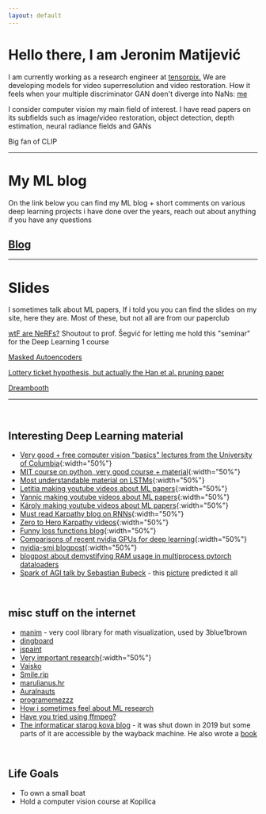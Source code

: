 ```yaml
---
layout: default
---
```


# Hello there, I am Jeronim Matijević

I am currently working as a research engineer at [tensorpix.](https://tensorpix.ai/) We are developing models for video superresolution and video restoration.
How it feels when your multiple discriminator GAN doen't diverge into NaNs: [me](./assets/img/muaddib.jpg)


I consider computer vision my main field of interest. I have read papers on its subfields such as image/video restoration, object detection, depth estimation, neural radiance fields and GANs

Big fan of CLIP

* * *

# My ML blog 

On the link below you can find my ML blog + short comments on various deep learning projects i have done over the years, reach out about anything if you have any questions

## [Blog](./blog_index.html)


* * *

# Slides 
I sometimes talk about ML papers, 
If i told you you can find the slides on my site, here they are. Most of these, but not all are from our paperclub

[wtF are NeRFs?](https://docs.google.com/presentation/d/1oIZTKTSz7aFHnwCLi9jz3cN3LDLKccZiHjNuqeD-yYs/edit?usp=sharing) Shoutout to prof. Šegvić for letting me hold this "seminar" for the Deep Learning 1 course

[Masked Autoencoders](https://docs.google.com/presentation/d/1LE92h1_r6c-MgxlPfZHtqVNlU3oj63pJTSHLOPNw_DU/edit?usp=sharing)

[Lottery ticket hypothesis, but actually the Han et al. pruning paper](https://docs.google.com/presentation/d/1o908FlzGE0InSQPqUMgLarzujLVEp5lXjuq4qggCKsE/edit?usp=sharing)

[Dreambooth](https://docs.google.com/presentation/d/1mnwzmGJhGYygE8rrRK8feUJd4PdzHKAE7OLm78Gbfvs/edit?usp=sharing)

* * *
<br>

## Interesting Deep Learning material

* [Very good + free computer vision "basics" lectures from the University of Columbia](https://fpcv.cs.columbia.edu/){:width="50%"}
* [MIT course on python, very good course + material](https://ocw.mit.edu/courses/6-0001-introduction-to-computer-science-and-programming-in-python-fall-2016/){:width="50%"}
* [Most understandable material on LSTMs](https://colah.github.io/posts/2015-08-Understanding-LSTMs/){:width="50%"}
* [Letitia making youtube videos about ML papers](https://www.youtube.com/@AICoffeeBreak/videos){:width="50%"}
* [Yannic making youtube videos about ML papers](https://www.youtube.com/@YannicKilcher/videos){:width="50%"}
* [Károly making youtube videos about ML papers](https://www.youtube.com/@TwoMinutePapers/videos){:width="50%"}
* [Must read Karpathy blog on RNNs](https://karpathy.github.io/2015/05/21/rnn-effectiveness/){:width="50%"}
* [Zero to Hero Karpathy videos](https://karpathy.ai/zero-to-hero.html){:width="50%"}
* [Funny loss functions blog](https://lossfunctions.tumblr.com/){:width="50%"}
* [Comparisons of recent nvidia GPUs for deep learning](https://timdettmers.com/2023/01/30/which-gpu-for-deep-learning/){:width="50%"}
* [nvidia-smi blogpost](https://www.microway.com/hpc-tech-tips/nvidia-smi_control-your-gpus/){:width="50%"}
* [blogpost about demystifying RAM usage in multiprocess pytorch dataloaders](https://ppwwyyxx.com/blog/2022/Demystify-RAM-Usage-in-Multiprocess-DataLoader/)
* [Spark of AGI talk by Sebastian Bubeck](https://youtu.be/qbIk7-JPB2c)  -  this [picture](./assets/img/addlayers.jpg) predicted it all

<br>

## misc stuff on the internet

* [manim](https://www.manim.community/) - very cool library for math visualization, used by 3blue1brown
* [dingboard](https://dingboard.com/)
* [jspaint](https://jspaint.app)
* [Very important research](https://oneweirdkerneltrick.com/){:width="50%"}
* [Vaisko](https://www.vaisko.com)
* [Smile.rip](https://smile.rip/)
* [marulianus.hr](http://marulianus.hr)
* [Auralnauts](https://youtu.be/WSCm8yAxBr8)
* [programemezzz](https://instagram.com/programemezzz)
* [How i sometimes feel about ML research](/assets/img/mrfantastic.png)
* [Have you tried using ffmpeg?](https://youtu.be/9kaIXkImCAM)
* [The informaticar starog kova blog](https://web.archive.org/web/20181122181144/http://informaticar.eu/glup-gluplji-quark/) - it was shut down in 2019 but some parts of it are accessible by the wayback machine. He also wrote a [book](https://bit.ly/3r6hRLZ)

<br>

## Life Goals

* To own a small boat
* Hold a computer vision course at Kopilica